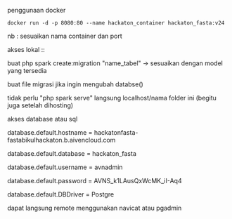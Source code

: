 penggunaan docker
    
    docker run -d -p 8080:80 --name hackaton_container hackaton_fasta:v24

nb : sesuaikan nama container dan port


akses lokal ::

buat php spark create:migration "name_tabel" -> sesuaikan dengan model yang tersedia

buat file migrasi jika ingin mengubah databse()

tidak perlu "php spark serve"  langsung localhost/nama folder ini (begitu juga setelah dihosting)

akses database atau sql

database.default.hostname = hackatonfasta-fastabikulhackaton.b.aivencloud.com

database.default.database = hackaton_fasta

database.default.username = avnadmin

database.default.password = AVNS_k1LAusQxWcMK_iI-Aq4

database.default.DBDriver = Postgre

dapat langsung remote menggunakan navicat atau pgadmin
